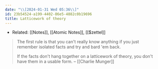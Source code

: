 ```yaml
---
date: "\\[2024-01-31 Wed 05:36\\]"
id: 23b54524-a199-4402-86e5-4882c0b19696
title: Latticework of theory
---
```


- Related: [[Notes]], [[Atomic Notes]], [[$zettel]]

> The first rule is that you can't really know anything if you just remember isolated facts and try and bard 'em back.
>
> If the facts don't hang together on a latticework of theory, you don't have them in a usable form. – [[Charlie Munger]]
